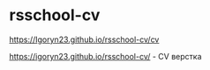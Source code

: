 # rsschool-cv

https://Igoryn23.github.io/rsschool-cv/cv

https://igoryn23.github.io/rsschool-cv/ - CV верстка
